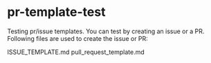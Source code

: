 # pr-template-test
Testing pr/issue templates. You can test by creating an issue or a PR. Following files are used to create the issue or PR:

ISSUE_TEMPLATE.md
pull_request_template.md
